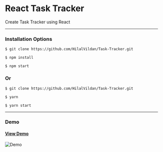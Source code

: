 # React Task Tracker

Create Task Tracker using React

<hr />

### Installation Options

```
$ git clone https://github.com/HilalVildan/Task-Tracker.git
```

```
$ npm install
```

```
$ npm start
```

### Or

```
$ git clone https://github.com/HilalVildan/Task-Tracker.git
```

```
$ yarn
```

```
$ yarn start
```

<hr />

### Demo

#### [View Demo](https://task-tracker-reactt.netlify.app/)

![Demo](./MTVideo.gif)
